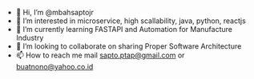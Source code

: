 - 👋 Hi, I’m @mbahsaptojr
- 👀 I’m interested in microservice, high scallability, java, python, reactjs
- 🌱 I’m currently learning FASTAPI and Automation for Manufacture Industry
- 💞️ I’m looking to collaborate on sharing Proper Software Architecture
- 📫 How to reach me mail sapto.ptap@gmail.com or buatnono@yahoo.co.id

<!---
mbahsaptojr/mbahsaptojr is a ✨ special ✨ repository because its `README.md` (this file) appears on your GitHub profile.
You can click the Preview link to take a look at your changes.
--->
